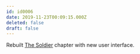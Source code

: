 ```yaml
---
id: id0006
date: 2019-11-23T00:09:15.000Z
deleted: false
draft: false
---
```


Rebuilt [The Soldier][1] chapter with new user interface.

[1]: the-soldier.html